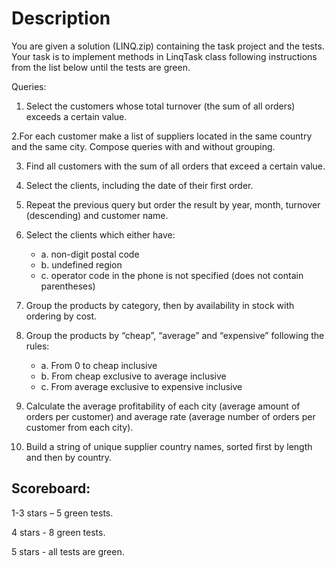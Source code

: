 # Description

You are given a solution (LINQ.zip) containing the task project and the tests. Your task is to implement methods in LinqTask class following instructions from the list below until the tests are green. 

Queries: 

1. Select the customers whose total turnover (the sum of all orders) exceeds a certain value. 

2.For each customer make a list of suppliers located in the same country and the same city. Compose queries with and without grouping. 

3. Find all customers with the sum of all orders that exceed a certain value. 

4. Select the clients, including the date of their first order. 

5. Repeat the previous query but order the result by year, month, turnover (descending) and customer name. 

6. Select the clients which either have:
    - a. non-digit postal code
    - b. undefined region
    - c. operator code in the phone is not specified (does not contain parentheses) 

7. Group the products by category, then by availability in stock with ordering by cost. 

8. Group the products by “cheap”, “average” and “expensive” following the rules:
    - a. From 0 to cheap inclusive
    - b. From cheap exclusive to average inclusive
    - c. From average exclusive to expensive inclusive 

9. Calculate the average profitability of each city (average amount of orders per customer) and average rate (average number of orders per customer from each city). 

10. Build a string of unique supplier country names, sorted first by length and then by country.

## Scoreboard:

1-3 stars – 5 green tests. 

4 stars - 8 green tests. 

5 stars - all tests are green. 

